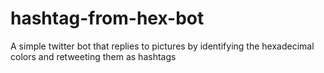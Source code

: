 # hashtag-from-hex-bot
A simple twitter bot that replies to pictures by identifying the hexadecimal colors and retweeting them as hashtags
